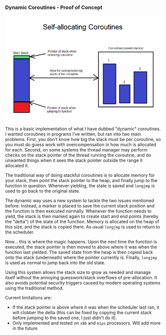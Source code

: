 ### Dynamic Coroutines - Proof of Concept

![chart](chart.png)

This is a basic implementation of what I have dubbed "dynamic" coroutines. I wanted coroutines in programs I've written, but ran into two main problems. First, you don't know how big the stack must be per coroutine, so you must do guess work with overcompensation in how much is allocated for each. Second, on some systems the thread manager may perform checks on the stack pointer of the thread running the coroutine, and do unwanted things when it sees the stack pointer outside the range it allocated it.

The traditional way of doing stackful coroutines is to allocate memory for your stack, then point the stack pointer to the heap, and finally jump to the function in question. Whenever yielding, the state is saved and `longjmp` is used to go back to the original state.

The dynamic way uses a new system to tackle the two issues mentioned before. Instead, a marker is placed to save the current stack position and the function is then executed normally. Whenever the function needs to yield, the stack is then marked again to create start and end points (hereby the "delta") of the state of the function. Memory is allocated on the heap of this size, and the stack is copied there. As usual `longjmp` is used to return to the scheduler.

Now... this is where the magic happens. Upon the next time the function is executed, the stack pointer is then moved to above where it was when the function last yielded. The saved state from the heap is then copied back onto the stack (underneath) where the pointer currently is. Finally, `longjmp` is used as normal to jump back into the old state.

Using this system allows the stack size to grow as needed and manage itself without the annoying guesswork/stack overflows of pre-allocation. It also avoids potential security triggers caused by modern operating systems using the traditional method.

Current limitations are:
- If the stack pointer is above where it was when the scheduler last ran, it will clobber the delta (this can be fixed by copying the current stack before jumping to the saved one, I just didn't do it).
- Only implemented and tested on `x86` and `mips` processors. Will add more in the future
